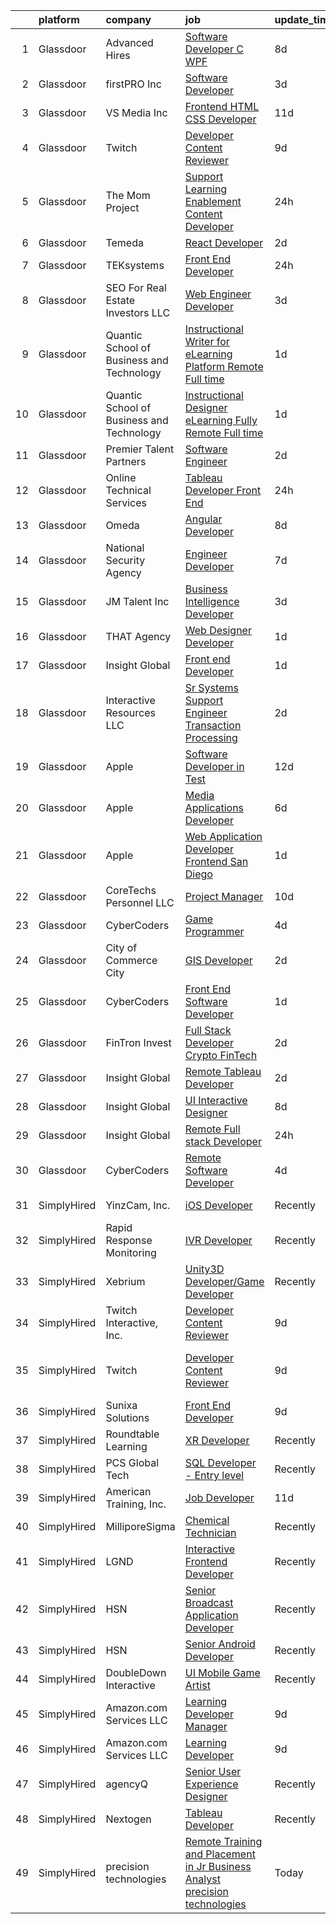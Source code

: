 

|    | platform    | company                                   | job                                                                                                                                                                                                                                                                                                                                                                                                                                                                                                                                                                                                                                                                                                                                                                                                                                                                                                                                                                                                                                                                                                                                                                                                                                                                                                                                                                                                                             | update_time   | location                      |
|---:|:------------|:------------------------------------------|:--------------------------------------------------------------------------------------------------------------------------------------------------------------------------------------------------------------------------------------------------------------------------------------------------------------------------------------------------------------------------------------------------------------------------------------------------------------------------------------------------------------------------------------------------------------------------------------------------------------------------------------------------------------------------------------------------------------------------------------------------------------------------------------------------------------------------------------------------------------------------------------------------------------------------------------------------------------------------------------------------------------------------------------------------------------------------------------------------------------------------------------------------------------------------------------------------------------------------------------------------------------------------------------------------------------------------------------------------------------------------------------------------------------------------------|:--------------|:------------------------------|
|  1 | Glassdoor   | Advanced Hires                            | [Software Developer  C  WPF ](https://www.glassdoor.com/partner/jobListing.htm?pos=114&ao=1110586&s=58&guid=00000181e1b4d77f86a9e5cca468ce7c&src=GD_JOB_AD&t=SR&vt=w&ea=1&cs=1_12437842&cb=1657349134581&jobListingId=1007973037340&cpc=6193B0C32834B022&jrtk=3-0-1g7gr9lt1j4jg801-1g7gr9lthgfp0800-0e75e1b9b43a97ed--6NYlbfkN0CuPofylY8s1Vlfyi5lv-RomZE-zEhgWrdUVG3nVbZ08pGe7bA7srhsadKURrfS__L1UeP1iCuAB8eoFM1yMKO1NTRy5PwmuH4GCF52SlAX7gZjCxsde2W6I1Zfms9dLgVpn0IyWJJXFrfRVRT7Y1ziZh08NJzSKw3r4bcS-H0R3kz0qqXytnwqErJ4rdLLgmOLxd8r0PTplzkNTJjQJF4HxWpdNo51dXNgb_XsvUx_Gq_66EbVI8xttbSgR3PQICdwShqBh9oV_XjBRTkb0BXf1opB_hPwUQlsYdZ_TTesEFykAC5U-bun3eDXWxLLsfBf_PN-Os1U0lYgLDhIW_RWT4vDpKO6eH-sTcFCzyUx7DXSveUf2bjt71d_BS66mK-mPhKx5G-F8oEZNgI8zuPo3qUeeu1tpq6fYDsUVbXfMg6HM7mEwHMkcdlOGSxn9mhAjLn3EyyRh43AxPbdu9-MzJt_kAj3-Q7hwJ2NEtQj-gykWsL_JWJg6TU7HKLWKnHIIpz2dt2GeA%3D%3D)                                                                                                                                                                                                                                                                                                                                                                                                                                                                                                                                              | 8d            | Great Neck, NY                |
|  2 | Glassdoor   | firstPRO Inc                              | [Software Developer](https://www.glassdoor.com/partner/jobListing.htm?pos=125&ao=1110586&s=58&guid=00000181e1b4d77f86a9e5cca468ce7c&src=GD_JOB_AD&t=SR&vt=w&ea=1&cs=1_b5f8fb71&cb=1657349134583&jobListingId=1007985085054&cpc=8795CF9063CD573D&jrtk=3-0-1g7gr9lt1j4jg801-1g7gr9lthgfp0800-126d522e6b5d6ddc--6NYlbfkN0CUiNPx3JJMftrniD84mdXKaxJ3iSjJgJAqzFniN-7X5qfIIbgtbL2t4OMTou7BWJedR7261YBIhdEfQJi3XdJebIZzZm8-_5aXCt-vL6w863RR9HIMKi4HldkWjr2EHPTYKgvldO4PSuyjJuHAgWYcEnHzNOPnof8m8BAfmPUgej4SIpPEaLUh7b8IFt43AG8K18tVCiR4ahBWIEpMfuvV6MwrihRu8tpRW6GqOJfdl4LsJyUv-Hrh1h8SiDLHFs6OHGO-ygNfjog3JXHyCwgIbsFAl9DcfR2mjdNxXOrGVFbQzSNajK1V4437XFF1OmTuoP6wbBarbHJgypGjw6YY_YVdkEBU1E8cfFUgHdpvrdTmK4QvM0WjF-78DwFNFLnC-qsXQK_chQG2YkhV1gb2nxJ7SaAFBkki5O13GTIOg6K2dPv2DT5SXhMrlgNc8VTbNezTbXqfkvccCoB7vS7Xr8GbWwWWXNisVl8nHlrcCQHVnqlXqq7ZxD3Xrjjz2hiBUQMJgpp7hA%3D%3D)                                                                                                                                                                                                                                                                                                                                                                                                                                                                                                                                                       | 3d            | Burlington, MA                |
|  3 | Glassdoor   | VS Media Inc                              | [Frontend HTML CSS Developer](https://www.glassdoor.com/partner/jobListing.htm?pos=129&ao=1136043&s=58&guid=00000181e1b4d77f86a9e5cca468ce7c&src=GD_JOB_AD&t=SR&vt=w&cs=1_f1633690&cb=1657349134583&jobListingId=1007967057812&jrtk=3-0-1g7gr9lt1j4jg801-1g7gr9lthgfp0800-3443cfae60bfd52c-)                                                                                                                                                                                                                                                                                                                                                                                                                                                                                                                                                                                                                                                                                                                                                                                                                                                                                                                                                                                                                                                                                                                                    | 11d           | Praha, TX                     |
|  4 | Glassdoor   | Twitch                                    | [Developer Content Reviewer](https://www.glassdoor.com/partner/jobListing.htm?pos=130&ao=1136043&s=58&guid=00000181e1b4d77f86a9e5cca468ce7c&src=GD_JOB_AD&t=SR&vt=w&ea=1&cs=1_78bc790a&cb=1657349134583&jobListingId=1007971857874&jrtk=3-0-1g7gr9lt1j4jg801-1g7gr9lthgfp0800-7cd4bfbe70c7b127-)                                                                                                                                                                                                                                                                                                                                                                                                                                                                                                                                                                                                                                                                                                                                                                                                                                                                                                                                                                                                                                                                                                                                | 9d            | San Francisco, CA             |
|  5 | Glassdoor   | The Mom Project                           | [Support Learning   Enablement Content Developer](https://www.glassdoor.com/partner/jobListing.htm?pos=111&ao=1110586&s=58&guid=00000181e1b4d77f86a9e5cca468ce7c&src=GD_JOB_AD&t=SR&vt=w&cs=1_72a8883b&cb=1657349134581&jobListingId=1007993404429&cpc=C19BE7EA145E205E&jrtk=3-0-1g7gr9lt1j4jg801-1g7gr9lthgfp0800-8af85cede54998aa--6NYlbfkN0BDp_epf89aHDQhKpPegNJQ_ldQpEFZQsM9OcONMGxWx6pU56EKHF58QjVdAUvn2gU0l2EeszftcVdtl4N2PkhubjgOoVWPXR5f8y_AwPNkXQ6bFbHq_WU9qKr0hLnXVRn5hdL6rDCTFTCKI0z_BN2P9XP-jilRDftrjSLXhW02PFfj-TDCgCarCM7M9SwZjgfIhWRhmueqs0FHa_ZUH-zQ8ay0jVYuNNMKcnlBMWCkuCJ_1vgZxWzQVd-VBXstvMOmCfe38ZSGLd_v3OSk-uXdIGFZ8A9rmSJLit0xOlZG4kDTONDjtP5wIh4OyIcWX3wgAeps97dvkcx5THMIQOGT0YJgUs03QSxVfqDo0A0jXo9yMDHcvUQSvItvO8dXt-9oRxcW-TfQkvPLMjsRJimYVJ7iQcuuCF7_J61wzTjhXtJYQ2v_uDR3-XRDVF4vm91YuRcep3fVmVvMNvipk0HD3quw0WeQ1GqtCnLn2LvYahDKgzuTwlYrcNUbSVsiq7Y7Dl8qZ3z5j-AaRUpTn1PULGvsIkkmr6IXbBBtsx5xmKO0OdT5BEmqCHaKKc-bwtB-GcTTlTKOOQ%3D%3D)                                                                                                                                                                                                                                                                                                                                                                                                                                                               | 24h           | Pleasanton, CA                |
|  6 | Glassdoor   | Temeda                                    | [React Developer](https://www.glassdoor.com/partner/jobListing.htm?pos=104&ao=1110586&s=58&guid=00000181e1b4d77f86a9e5cca468ce7c&src=GD_JOB_AD&t=SR&vt=w&ea=1&cs=1_c7c47e19&cb=1657349134579&jobListingId=1007987835717&cpc=7F6F94E2229B3AB5&jrtk=3-0-1g7gr9lt1j4jg801-1g7gr9lthgfp0800-8efd362505ec4907--6NYlbfkN0Cdyrb_-SYpjIsC7ShR4LTJruqxAexHI1Km_0W0EzpI0TW7AkFEGeTk7U9uX7WBMWb1CWLmVDScP2RJSem67pTjIBS85lMR3Q5ouUbMkiy_LRrLkg7-D_GAFZ8XWoE2sRqttQSVBGEsw8VcgNib9Vr_mkOGZsgAQpXdyOzA8QJAfRVqH_jUMU4pKXOkLqM2Zfwo7aoqwpZJJuDfsr9HbLmcbsWgP_UdwJNbGsSYpl2PUbyiuT92zOdZvI7fqnFjmMcIHgE2jL7M0vTK4Vs7bz75226fQ55h-Io1x9enzrvPNTJW7kTIZHWgWeaj5A5Uk0AjbdlszFjeY7Ni6WkGQImfMhYUkGU13z9X7FAltyZojkNunkx60aCSvXZE2lRCoobV5cAViOZ_DiceXDD6lriu8OEpmoBUk9lMKWCsEKATUH6KDTYCPcaRAc6XwpO9N3Wu8S4jowwAhJdjbxD9pXmdvMX-CGI8zxw0UrzZjrVQXVHYLKXHDyWT)                                                                                                                                                                                                                                                                                                                                                                                                                                                                                                                                                                                      | 2d            | Remote                        |
|  7 | Glassdoor   | TEKsystems                                | [Front End Developer](https://www.glassdoor.com/partner/jobListing.htm?pos=118&ao=1110586&s=58&guid=00000181e1b4d77f86a9e5cca468ce7c&src=GD_JOB_AD&t=SR&vt=w&cs=1_2f92ae66&cb=1657349134582&jobListingId=1007993990616&cpc=155EB9D5185558AF&jrtk=3-0-1g7gr9lt1j4jg801-1g7gr9lthgfp0800-52582072a0866972--6NYlbfkN0AuKz8EBO1xHDEL7V2YF9xF3dC_I9B9i-Zw2Jh8clPMK9BxhHDJszxSyW718EipT5NS2SxEEaffSVviBN_23fDXQogtiSJiEzwvGuvlCTKgGmV0Ila4NSPBEDOHFfRypaaUrQKa9eKASQ1PwuxOCtfrHz9GtMs6wezdoGFfKBT8KOAt-p9A48ex8HzE3hQ5B3cniquqFffHwtIPluD9OoREHyFKrVB5sB46XPd9KV_kU3yqkDgUFUx6JNJRU4AMrbM8iIOX37koOgvCLbq7sY5hFSCSOu8jWymIVFMXSyAAq5SXrMEjIjEGo_dquLliLjXEPi3hEqEC-m1DZNQB10P11LDgOcZ3-vxzBsIKMJ7Pa3cuckBONlZS0N6idsOB_vdfO5qWs2kyx18Vzkq50vkjULFCwFmEcd0iyOI-QT7wyze3eqfBsbqzIb_iLw-u8X80eFbelUgkJUeoQe6lTVrS57m1hZWjtzVfkfTwKRGBBdnCtz5rRU64h0PTwpH7k6U2Hlhbs6dsErgldcPNJgnE4YMhVc5Gy3OYz8lpl1FJrwpQjs9I3cO1LnbkE3LxKgAfRz44w4hhHXwca7MBMyDYAQovh9amCmxRkgaq1N8vbf2a48E9rFBEvw7fHSUc9PgIS3kUR1G0_okGEhwFUGrOaOdUjp9RyBN_llsz8UwcPex_Prfej4hPteyImZtM4GrsmMc4siyksczDshWr8pIXGwPL-cmhvYMQxeftKG1RsoaRH1vT43PS7BuagT4yXR1EsOHn2vM69u6WDYNa8Ju3OtABRoeC6_sS7jFmyCdZwamUG6XqAZF_iProMrTWppzzRKpHpj7IpprrNw5AOizrYg4rJ3ZlIX-d1C2P-de_MjJtA1ngC3rAHoYuwmaLHvtIJAtzZQxiCEQZLRmrYWkIl5Fam4r8BrmJKa4YzkujHHg4rIbmRRsrVrxBTAQ7YzF_tuZNyucvVx7-z_KCgBSG)                                                                                       | 24h           | Sunnyvale, CA                 |
|  8 | Glassdoor   | SEO For Real Estate Investors LLC         | [Web Engineer Developer](https://www.glassdoor.com/partner/jobListing.htm?pos=117&ao=1110586&s=58&guid=00000181e1b4d77f86a9e5cca468ce7c&src=GD_JOB_AD&t=SR&vt=w&ea=1&cs=1_8c2ae487&cb=1657349134582&jobListingId=1007984815447&cpc=451933188B21919D&jrtk=3-0-1g7gr9lt1j4jg801-1g7gr9lthgfp0800-b3d23f29abf857b0--6NYlbfkN0DJfnl776HxIft2MNDC1rkXQ3Z9Iau6Lmi_e5Adjz34l-U_GG9K-pzeo5vzy-H4UdIoCW7Lz87_etdtZZRan6N-1kVoIxyTUChKASzotUIiuPIjmTCuTgAcmu4rBIGIwj7m7wEjObYtC0hBXrIScexmHwPmZ9QxsG_rHyC0eOPqSdmYPAJwIkCP02SvWl_BBPCfepNaeu6rLjd6M6TPVEzlcIgzWgahfI87szY4Xms1fqIGkS85SikzVD7lILixkALQAxcS8rhoh2v5OVmQudfYMQ9lxRsd7qm_WRdPQsi3VZuIJcQN7WoAL4POqMeslqbtWJSoayZgfoiQz2oC9QpTYDyf6_A1u8cz_73pgFWoMVQL2AFd1sgUhl8NIkpTN9zFMg-uS6K2I7siGOyGzhjJlOV1Be_qJBPsyGgVypQWb5DORAsISgSKY4Ac1GW7C-AQ3eaRe9c_UY09x9BhWMNeG0o5Ev-ebH9xi7ZbHD-P7k1c4kpDxnHPVKv58ukTReM%3D)                                                                                                                                                                                                                                                                                                                                                                                                                                                                                                                                                                 | 3d            | Texas                         |
|  9 | Glassdoor   | Quantic School of Business and Technology | [Instructional Writer for eLearning Platform  Remote  Full time ](https://www.glassdoor.com/partner/jobListing.htm?pos=112&ao=1110586&s=58&guid=00000181e1b4d77f86a9e5cca468ce7c&src=GD_JOB_AD&t=SR&vt=w&ea=1&cs=1_f8ea8291&cb=1657349134581&jobListingId=1007991626585&cpc=F4EED0218A761C36&jrtk=3-0-1g7gr9lt1j4jg801-1g7gr9lthgfp0800-4464476b6271d992--6NYlbfkN0D7hqmvePafxn7kT4k1STtBk75UNBPv-jdQupZBlysKETfGq5ERCH6Q3gEfvUFIZdyBIr9JeWkOnAbUqXNf0x2MSiMrCNu9adqiRzpgmBWCJ98bwxP_3AvzlDF8Wpcx61GxFX_4Q2xIMycFAqXfaKNiKfUc5IClb94Yq4PAZcFExdIlK_dIp-qDHIqBOLLRPE54Yh4sWr8G9UO2bTba8XYRYHlBJlKUYtIDsBwgrrYAfYqP1Jig9EtBvBS13KB-Ve3Sczwb4-D9vY8qJ9hG2X46d-9miff9OvMNItM68kO0tVpP2oFkvQT8yEvngNIuME1CLvu2RrZa_ZUB_tHmNI4yu96f_ygFuKnqpWqVRco0VyvIcIUVtqrTQ_pfWmNMq7ZBankOQbuK1NF-xMUNBQIhfTlPtI7nh8qRaM1ZOipM3Fdb7YzJa6AH4llRK1NNL0NKrfSL4rBaMeNDnzWN79Ib)                                                                                                                                                                                                                                                                                                                                                                                                                                                                                                                                                                      | 1d            | Remote                        |
| 10 | Glassdoor   | Quantic School of Business and Technology | [Instructional Designer   eLearning  Fully Remote  Full time ](https://www.glassdoor.com/partner/jobListing.htm?pos=113&ao=1110586&s=58&guid=00000181e1b4d77f86a9e5cca468ce7c&src=GD_JOB_AD&t=SR&vt=w&ea=1&cs=1_25955616&cb=1657349134581&jobListingId=1007991626600&cpc=AC285F3A3ECA6BB0&jrtk=3-0-1g7gr9lt1j4jg801-1g7gr9lthgfp0800-288443ecfc85b543--6NYlbfkN0D7hqmvePafxn7kT4k1STtBk75UNBPv-jdQupZBlysKETfGq5ERCH6QNcas-aF6LEi06hVy_qfB4cq6KzFBX-NpyiNbgRz_Jx4Edv4Usgu3MiPbbhPmPTmnahGc4v12Vo9_AlsMHVbEjxyZQqm4pQtxd0r3Ns6m-51NKhD0U227CJfOwXOol_GZ9ZyMMSzBb89W3Ofyy-FeYUnFNRJMWdfMi99JALkug7nv6RCm_ZcxZsvCXMquWl-JllvH99eXoWx4cUlfG6u8dfeaE28oPEeH9vxgNLIadTZDZIBrrtBBnw06tcbshYELTbN5wJDdrt7D7No7-Y5U6ovyv1KO5useooL-0xWMdYXSvdSZXFbfZZBZXvRhn87IA5Gt4AxEY0vYELUNJTAVO0E1E0-FrivXm2RROul1Oz5R17er9kvvKbQHdNq9PJzuIlU8oXzMHJzhm1phXWfkGIdPuopT6YAM)                                                                                                                                                                                                                                                                                                                                                                                                                                                                                                                                                                         | 1d            | Remote                        |
| 11 | Glassdoor   | Premier Talent Partners                   | [Software Engineer](https://www.glassdoor.com/partner/jobListing.htm?pos=105&ao=1110586&s=58&guid=00000181e1b4d77f86a9e5cca468ce7c&src=GD_JOB_AD&t=SR&vt=w&cs=1_1b8cd6ea&cb=1657349134578&jobListingId=1007987868026&cpc=983919718F9DC6F6&jrtk=3-0-1g7gr9lt1j4jg801-1g7gr9lthgfp0800-a01e199a8187ebe3--6NYlbfkN0CNXS0hxE12FI5G93hUbJ4ME667-j9yTwUfe1WgLKfOobnuwAzdQCHrFdVfVKnwROqkDDtoc4wsnVpee6Z584XhmrnjDDP0ftI9C_RNTl8dOMqbN8E0DW9nI62Yn4wuUEj38k43cSrw6jslbmLTpOveYUlmBg7KZZjQmLC-lYgWEmze1Id2rh3Lm9UciVJHUcLk1n4x4T-VCzFn_ZAFQgeO8GVAocp0fOenrEQLa-9CqzJYOqmK_GCZkW9q0OgL-ilvR_G9taso5hfiTA1ImkQDJFFseQz17TXjmt98NnnznZSlAUKjnKtOTSO9XthnkcvFana27mp63e57UpC0qNx6oWNPC8DoNOyaR8UfRuI3wiQ1i4zO1tDiPX7mAJdMJOx1t-SvE4Eoo17q3NFCto2TYHoJQq_wr8Jqt4JMnSlckWy4gN_4SbegfemmcxwkySvnEvr_iZH4l_OFWMwdOreUqhafkkudkO_JqLxXEFdQUa-GHqHorAw55G6DAmRQ9UUp74liiBAr7DnQ7Q3iaIlZ0Flo1cFauNuEyigP9USVV3r4aSwuKTw342S1S30n9-HiAYfFW551aQ%3D%3D)                                                                                                                                                                                                                                                                                                                                                                                                                                                                                             | 2d            | Bellevue, WA                  |
| 12 | Glassdoor   | Online Technical Services                 | [Tableau Developer   Front End](https://www.glassdoor.com/partner/jobListing.htm?pos=115&ao=1110586&s=58&guid=00000181e1b4d77f86a9e5cca468ce7c&src=GD_JOB_AD&t=SR&vt=w&ea=1&cs=1_88bec61e&cb=1657349134582&jobListingId=1007993129462&cpc=FD1C1DA32C38CFA7&jrtk=3-0-1g7gr9lt1j4jg801-1g7gr9lthgfp0800-dbc5b91b48a24fad--6NYlbfkN0CO3lo8tTSczNz5vS4BPhUQq5cXCmywFqjKhWVhQ5Cs0rpojEv2EMPlMF6RJyTPSWyrtCaDT3qFZy6pa5aJwOvw_Ij3D6xVamBXAap-ChSleerc4J5nrn4L94xJNr-WctBu2JSi-d1Kl7LKQd8H1OTDW5xG8ZsJeHf2mWzf3zFCMNcZc2So_3K2eHiDZllxkB9Ofw3-N98V2FzP0eYD0kbuP-qP2qH-J8loi8vKtdp00dShQehVmKYcJ1I4wtfSQw7U5lmMcfX50I_nr97mMpHuOc84Lj5z18GeWY8nb6U13Qg7ai7ddV8b25VqHwLOVbjxGfYwwkGo2bAgDN5I9TRdH2TrecoYe0HdqCsuU2s1be8izlGd2evvWFM1CXdyyMQ5unooiM28cY5UQJkzE9j2wem8JqChQ0ksvnJv5cEquqNifinspgdYgTkbdX1RZVXj3MS2Lj9NdMnYB13fndY0cEM5KvwnnpX-qbT4rxczUn45rBBxbacGwFYP3DK5D4Y%3D)                                                                                                                                                                                                                                                                                                                                                                                                                                                                                                                                                          | 24h           | Remote                        |
| 13 | Glassdoor   | Omeda                                     | [Angular Developer](https://www.glassdoor.com/partner/jobListing.htm?pos=106&ao=1110586&s=58&guid=00000181e1b4d77f86a9e5cca468ce7c&src=GD_JOB_AD&t=SR&vt=w&ea=1&cs=1_bb0c72a1&cb=1657349134579&jobListingId=1007973231757&cpc=BBD63848FB84346C&jrtk=3-0-1g7gr9lt1j4jg801-1g7gr9lthgfp0800-e9868a580109fe26--6NYlbfkN0CsSu19yiEZraDAVLpPmfaiHc06RDwDBRCfsbordlvENtv-ICMqjs5m6ToS7gA9BgH-2chreiHzFiBn5j8j3cqLNp9sdR5RQ2V9-qcqrTi9_WyBmcIcwEIdfxPB7lLCrVMtswULjh1NciEK_dRZLOrsdTsKtdPWe3Tab8qyGVxUI0Z-rdY6823xAmP3qTgNXBztk79bSz5EeQrLVKtKOZv2vz5cFmsSJatG5V63o0qiurMknFlhJkYphL0o57eMiP4H1p1j0pqClfr3Bil1xWzB0XmSWfC-kMQLNBYHaHl9gF4c1hQmN_IPTYmHC4_xfMh6J_sqOiG5j4R1vZYUg-mvzRFKt6nFbl9AxduQP-sc3mntfGjhTi3jLr3UpF8HYrstJiItplv2HkuopkGzA6QGrIRTUQqb6ySi2C1yN3TTHiAIkk6bDiXbiZdeTHVF-RQXPEgI6KGFMEhK1RSC1l1cW-wymYIbT_1BqmDyQhH_QnLjMwk7ejk1)                                                                                                                                                                                                                                                                                                                                                                                                                                                                                                                                                                                    | 8d            | Remote                        |
| 14 | Glassdoor   | National Security Agency                  | [Engineer Developer](https://www.glassdoor.com/partner/jobListing.htm?pos=103&ao=1110586&s=58&guid=00000181e1b4d77f86a9e5cca468ce7c&src=GD_JOB_AD&t=SR&vt=w&cs=1_d448e7a5&cb=1657349134577&jobListingId=1007976161164&cpc=4B4B39186BDA197B&jrtk=3-0-1g7gr9lt1j4jg801-1g7gr9lthgfp0800-cb66836eb4d6510b--6NYlbfkN0AC5S5KfpcrE62cRuYLg6qW_HWiPjKHP06qk-AGfbwYtGlr3wcSMURH9oqKq1q2FCcSRE3Of5vpvQscrvU1keMt_-qaMx0HNgKu7WaSkZ7wfS2O5DgmK3YQuZ5C6BCNbXFmZ4fSJ_aFZiIxdhq5S2KZ948K81MXKXxVSnV2ci4UVRZfVeJmSFsZul5Mh9hhGKWLGAw69o3KShrY4Zl3x4iIDneBv6XM49skYj8sXkZPNJTIdyUqHofBcfdsgYl8JzJSpyup-YUxHWYbuHjlcMD_7L8v8ed0SAWbd88ZXtYMnSF9lFx7FezrasyVx2Iy0raMOMwmie5Ro0eDkLcfB4CEW8IxDW7Vk0iKYJ_erzWWxvbbpOvQi2iZ1IDM_NBuNAvibL4mpk5EpM-YIGYcS_8QtT4Q2HREOnE3Yhx4whU-mYJoxAZ8_HoePXOd3m2XnfQYabZskv08wRQTYegtlK2IxBGCSmf8faL4X0UclxRg8pnu48LOQ5P4)                                                                                                                                                                                                                                                                                                                                                                                                                                                                                                                                                                                        | 7d            | Fort Meade, MD                |
| 15 | Glassdoor   | JM Talent  Inc                            | [Business Intelligence Developer](https://www.glassdoor.com/partner/jobListing.htm?pos=109&ao=1110586&s=58&guid=00000181e1b4d77f86a9e5cca468ce7c&src=GD_JOB_AD&t=SR&vt=w&ea=1&cs=1_ac662467&cb=1657349134581&jobListingId=1007985725351&cpc=FD1C1DA32C38CFA7&jrtk=3-0-1g7gr9lt1j4jg801-1g7gr9lthgfp0800-8be3e70899758aa8--6NYlbfkN0AxhBvCmjxcdryrFaB7q6iRA-x9uegShN3vkBgux9FEC_VlJvhrNV9FWHtMN66CpI_05yBGs12ShkBP3FOh7if8LYr5UF4uocY61TeR0z120xWYTlr09uq4X7G8CJPEUy6rRmZguO4w74v2zyObd_W18VnkKeWId3RCxZR7dWfUsJ2nrNVmMzUrTvBJEQ2JO6w1tCaklEpDOTY1pcHGS5QYIrQGZdZFOSabL5iZ6Qndwr9SLwygRWkas5rNR9Ls8sCcs4nuOdLgHq-x2F_F6RoVfDQnR5vCzDTyK0szma_jKHwzqTg9XHE7Y58TjkCGVrzZJiscmiIJaejwA0242n6t_FWo29dxIjaI3UFQGS_CGI5V8T1JZVEMfDWHWEq9mc-Dav6K4QSbY7k6ybm6yKor2rmxzmXFfiLdza21E4BxxsfeGsq9qAbhibKkiTS0dtZuahPbBP-hbOmQ3gFkPUNFgR1iSK8zmb2bhSnIQx7327kLSEHU_SXxLs73kzdNNF11UbBRR2lFmg%3D%3D)                                                                                                                                                                                                                                                                                                                                                                                                                                                                                                                                          | 3d            | Remote                        |
| 16 | Glassdoor   | THAT Agency                               | [Web Designer Developer](https://www.glassdoor.com/partner/jobListing.htm?pos=107&ao=1110586&s=58&guid=00000181e1b4d77f86a9e5cca468ce7c&src=GD_JOB_AD&t=SR&vt=w&ea=1&cs=1_45445f99&cb=1657349134580&jobListingId=1007990020797&cpc=8CDBB1EC89CF7160&jrtk=3-0-1g7gr9lt1j4jg801-1g7gr9lthgfp0800-0c50c41ba30ab75e--6NYlbfkN0CNPXhQHeQmpFLG1zbnVry6FDwS6k36Zx3mOturxRE7VTwd-PHBCgegvK6MSUCpLPNO5VeDiSWy4Jg_X4vF36py9cvxKfHCa3YoYBIzWKw3WHI5I-J9NyizVTVDg5tcklXjn-A-4m5usbuY75GunOoLcnQEC6itfPuGb4uBUW9zcmWdS5i-3rDgLi_VQXhNEa-myuDTr3RSH0EWqq48qOcof92UawvsEmI9WAaYM8ygwkqTgyKU8rJtF5svMi8juC0uYw4Zrzw3V-G6PRrFwtVVikGiNHRzmm2--Ssm1W2csJA03K64o38J6JfoBnUDuKBmL2iPyJJ1JhgsgdgEcs57-860zmhbNZ5BftDDTK4mb4YVBC1hfGBqYjopgcvO1jZH0YOmI2c6ZksHLFAOASkjukuQkf3j4j412SCYjyYtk5TRA3dbcVXqawGdmg3Nuu3rJ16TKDIW_XnbVaQ3JrPo0xL1lE-fc0dJcyHgsa0Sj52TIsCLI9LXFmHLv-s-Iy0%3D)                                                                                                                                                                                                                                                                                                                                                                                                                                                                                                                                                                 | 1d            | West Palm Beach, FL           |
| 17 | Glassdoor   | Insight Global                            | [Front end Developer](https://www.glassdoor.com/partner/jobListing.htm?pos=120&ao=1110586&s=58&guid=00000181e1b4d77f86a9e5cca468ce7c&src=GD_JOB_AD&t=SR&vt=w&cs=1_85661832&cb=1657349134582&jobListingId=1007990441825&cpc=0C139D4CAD5A6DB2&jrtk=3-0-1g7gr9lt1j4jg801-1g7gr9lthgfp0800-5419dbc50fe9f1f2--6NYlbfkN0BKkHZu3wF05EeDimN_p6sYpKCMArvwa95YdH7UpkaBCqc7l59Erwqc4yQsGO85_EKg_LCOhbiRMCIdFTyP5aNrXOzT-GXgGAIC0cCY__5a1Z_i5JK4MbqMeVkMB39Fq69p8_-thRuZIwpD0Tt_PuPC4dAgbO4Mnuu0IPZvqk2cQrLlT8AvoAB9v18TibXi78xnu-Th-SXigoFPMCxlrpXTY8vbsuF_Sc1UsYJr35CgbnnZCjA-CRehUarIJYR2-iMCOJfAXc8C1mRDR3Xr5uHsFFQ6kNne436ytBdht24lEf39x7CSNA1b_Ga0HKyKYNCxPEo9JtWW14N99LIQaTgMZhRNc9E2TBQCsG9JMbug85eJW1GQ2sHyO6hLDoVcf2fOio2aCrCN1ZN9DYvqf_8CGOiRbAAXFWwrvQny8qolJWjQkmX5rixG4gpUrY3cU3dxf-2PPYup7M7msRiIl3f0KyRAmcHn3JHbhRCOgtn2ovse_s9r2yXO)                                                                                                                                                                                                                                                                                                                                                                                                                                                                                                                                                                                       | 1d            | Sunnyvale, CA                 |
| 18 | Glassdoor   | Interactive Resources LLC                 | [Sr  Systems Support Engineer  Transaction Processing ](https://www.glassdoor.com/partner/jobListing.htm?pos=128&ao=1110586&s=58&guid=00000181e1b4d77f86a9e5cca468ce7c&src=GD_JOB_AD&t=SR&vt=w&ea=1&cs=1_b48a1f77&cb=1657349134583&jobListingId=1007987485040&cpc=9908D8D4413DBB8A&jrtk=3-0-1g7gr9lt1j4jg801-1g7gr9lthgfp0800-d5f28490ae5bd380--6NYlbfkN0AxOKY7BEoLyyWUd7gcZ_y97qaD7nt40b4JHkHkXEVLH_lg0-LvjtmOnEWKl8KN-npeASVAVLi3IE4nExZe_0qA4wUPb42uDoOH06uEmJWgzMsFPma0bZ4vgIIQfBG8RsmIQFjLZbqJ53bEEqvtK_fz5CkSGQhFUZbc47qmnnaMXoE1p9m9L1w25ValL2IwRXqAnj8ewbcnrHw1MDdjUCAnBKGGCKnA2eTea2a09h8r5Gfn9pGTiM0LyIO2Jfyx7jpaObwswHhZIs_i5InwXcl3Q6msNB6si0KM5fwgelUjA6AI7YKixi7U0DICj9DE0kG9nD5CZRaTaR0MC9piwqFixim3DnYhjKmL6w0lQ4LEasGLjUe0wrl1e-PAKKxP9z5pYREIPsJYt4IwrENd3YfA5STo0HLBew8peHZTcXwXSnUlwBZqBix9gxcXHXuYnlMErdCSGl9rDbZHQu_8p-3qvATR5gspqjXHh_qIzLF7_4p3CM7B_tlzrNK03BAsy7u_zDwiaZ6W1Q%3D%3D)                                                                                                                                                                                                                                                                                                                                                                                                                                                                                                                    | 2d            | Remote                        |
| 19 | Glassdoor   | Apple                                     | [Software Developer in Test](https://www.glassdoor.com/partner/jobListing.htm?pos=119&ao=1110586&s=58&guid=00000181e1b4d77f86a9e5cca468ce7c&src=GD_JOB_AD&t=SR&vt=w&cs=1_2af55a11&cb=1657349134582&jobListingId=1007965233608&cpc=AC285F3A3ECA6BB0&jrtk=3-0-1g7gr9lt1j4jg801-1g7gr9lthgfp0800-2d5150b56ce660db--6NYlbfkN0BvKrLyj5gPmtZO9T8euul8TCxuuKNOtzRJOomxnwSEodTz2Bc-sPZlbtkML8D-m4rgwDOQs48OFgIdZw4kPA3JQnDRPdqwepWP60EVyi8nHl1s-LQmrHZAz_TPp7Qw-dnz1w1EAX2U6FfqOYuf1I0pfgX6VvvRNjBefycHOGl0BZJDeivhyP7cFo9vFJBRGPaEWm3pBQCJ3DeT_TV7qOpMIqypjGgLrk0ESqB4t-73QdcOIvtnug5Vhxje9oFo9XDnfo-rhJaitlo-Ozt2fPzeENjJOPkN-XzIthjf43-RQ18pN3RBltH29YZF4PmBHZz6YjyCQXJ7r-iqoVYUa-5Q_gubLBixOEUU1p6dUObYyFsMseo07Rp-79EI3K4AYAgI2jHFJ3d9FFn7kgtcLjmRg6uWt7grx4GEf5dqvVwvtTqNxmlRMxjtpII4r0bEjmIslT420woaHpy3rPVDFx1lIpXXKGUcMSbEqFlf1vFiHZcRdYe_ZPiFfCzTGdTqXosHuXqmXLCR_6jMafZ_aVFtvaD9mTgQhrko44Cy9_7lHl_eJguob_f0iOldQvnS6N8BkP1l7_50YeSLlcadBqn60VD716BzJvNZ-L6mdeh3U2gJsHFsOHhS-JQStMx8b80HCrcEEKuh6GERClRzdyj8m6_AGcz4IU5JaWbC0S82hpcq-DsJEXum5X5UUR3qsjEIT7q-ubXzkhCsMXXcya2tyy0OsBhjZaYI5jc-Wrh7W7AVWuy8KZHSF_b1FQyjSwx7rCE0s5RqsYdgVXzWEU93s6Z1bcFngeUq0L-sOKYeNHosE06-fww2uSQNzuQl81j3bEZSqX5ANcHnjp_Pnsvp0ahrtDqv-w48sdH8GIgIufOW6LczZR3A4bNyyb-ZYgQtxVfsnRkt9_HdH76Eknvnr-9XjIMBXaLLh2fMqM7MJ8UQwS3xYepc-S3lrUml1-W8V7G-t5dLMQ%3D%3D)                                                                                    | 12d           | Boulder, CO                   |
| 20 | Glassdoor   | Apple                                     | [Media Applications Developer](https://www.glassdoor.com/partner/jobListing.htm?pos=108&ao=1110586&s=58&guid=00000181e1b4d77f86a9e5cca468ce7c&src=GD_JOB_AD&t=SR&vt=w&cs=1_865be28c&cb=1657349134580&jobListingId=1007979187827&cpc=FA84DF7EA1EC2398&jrtk=3-0-1g7gr9lt1j4jg801-1g7gr9lthgfp0800-23fbb2b09c556166--6NYlbfkN0BvKrLyj5gPmtZO9T8euul8TCxuuKNOtzRJOomxnwSEodTz2Bc-sPZlC5mDe-NOaJiV4pkcEWnR3ARY56lPVQ4RBKYy2XJ_DKZz4lu_va7GjhK7P0UIDB8YNv_1ErATwn6bQ9LizOPIWfT919J5MVK4vuai7alGohhSs-3PDmQc3KTQM53wv5hM4qIaLF7CzrcT_0CSNApIC2rPK6ZjyV0vA9_WfHLvtOUc6Ww3_W7zduXdZSCObVKMYJOObEAymZG5llsFEWieW8wtCkwuzYoB6kMN7vqa47lQ0pbbhjDmaP-QvUITV7WGgW0tQROA41wgO5Gt0VgOTRIAdecmGG_yBSN3zy1K8KvgZb2H2pnhYzFq34MausmhZ1FZNdfZ3wGJMUckt1BI0LoVcbzKG2odWjg61bILTy-lnE0__L0tZGxnkyCxuVh-O-XgFQNRyhiUfMTrnzDAk85E6Z7lluPF0IF2EjhFFmOGB5ygzs9W_TByKrPOZBaYEtDMAo0Y8Lgcyxl5Tt7sJMO13o-PdeT_YQOyT_p0rpUNW1fgeHtf_yy5YH2fQfRrCs04huQLqb_Q6mlhzTnyHVeQLOoTPIVngbHC37EdD044Vsp_rP0BoVgXovhIgg15U6rX_5zVc1MO04sTeX0oE5BtQwwG4F0-nnEd0OkaiwwbE0VhzlCM8SwYj1UDR81mw0u6ytHexiH46OvvApBAWC-xrg8s4RNz1769hsNzJTnWLb18kfo6QaksDdxRJ6ClWQY9j7briWkbaif-RoXIdE-zTqsHmnT9bqHvsKaa8N15pPpByo_zkCN4nPUdE0258Wvvivj7lP3vEfrG2dBf55uMv9-kA-CIwFfyzBSnDNRMTSi-OrRZqNJYSdg4e6RCw5AomKlU_y9xjdm4XhDawrAi5EvpRL8amuziqBOLiEsk8PtrytaRwXrcsMn3mAt3791tDOdQDs6B9NDx9tfMTxFzrvQvIRfj)                                                                              | 6d            | San Diego, CA                 |
| 21 | Glassdoor   | Apple                                     | [Web Application Developer  Frontend  San Diego ](https://www.glassdoor.com/partner/jobListing.htm?pos=110&ao=1110586&s=58&guid=00000181e1b4d77f86a9e5cca468ce7c&src=GD_JOB_AD&t=SR&vt=w&cs=1_1f0eaea6&cb=1657349134581&jobListingId=1007991589343&cpc=32EE424DE2B657EB&jrtk=3-0-1g7gr9lt1j4jg801-1g7gr9lthgfp0800-ba9d661152755019--6NYlbfkN0BvKrLyj5gPmtZO9T8euul8TCxuuKNOtzRJOomxnwSEodTz2Bc-sPZlC5mDe-NOaJilM8C8jrl1tbz_ehNDyk5h2UUmJBB0zjHhPJMKxI1SG-eY8HY41YdFgwC7Qs8oz4qoFKOF0rtDzjvAvuk3R6BOiPZ2xGVj2ZzYQqhHTG1SP9jdf6R21Xmj4GpfLjhRLLBPLE0wC0vDWpUa9pf-rtanz98qdgxoGxBF3-erKr9dp9JE3Jv8iyy0HaZVjkoJc25XT112rivxcJmfd4J8t5ps_mnf8KEGNZAE6DXahX2Ru3SBapCHixppWaPT93doTf7ItWoawHfyfKFsJM-c4DDCtu4l3itzVIwyTqRHWhBj5OYrPWGfG7Qo8jvHV7ipSKYA_96NiYb4h5E_d_RXLnvOkjebQv2ZlWtfw5bc6idQW-kl2R7DwvVj58qUVpTjOQWy7lLQVsXQ_lL6q2c3qMlZJhhrz0y6YQueuqG8yEn-TEf_Uc5rh0Cd0tzZLD1LKXPK9FbjTwraq9Ytu76u0rvcFMmPVk1EPI4F87ydJNgZGX_oaG1ymPLZGSkU2q7XdsXU7vztUhjbKr4o8k0o0XW64n_e_4R1TaN-yh1TDzNhUjsMxnDFSuBW5QsJwBCxd5aFwaFz_QaqgVuMvaFOOQNh9h-dAAbELUFCuNeAiA0BPEpddKJ4Oewgb54TFrWyrzY6y39CRNpxCzikwfgtlNuan3pjKCgMCcwN0QYs4JLZh0lIDXx4CvODVGJrzOCJqz_OwXITn7lwWWzLYOerTRW2bEFSKcuIt-AyhZDv2qPd7Im-D7F2YAl96XmvKSpR3Fp-idcKPCkIC-jhl_qTnmwmxqmWtcZP5D1RhLspmYQ0dMJsoEqBSonuabqVVXYKfAPGjICz7hGJLLH0SKeHI-0VdY9zMP7pTT57ILuQrnfJ61UviJ0p4pcwuizopmSwGKob-eTNtmoKamMf50OubY4LFvZ37WmCVd7YqQ-tpvSfgQ%3D%3D)                               | 1d            | San Diego, CA                 |
| 22 | Glassdoor   | CoreTechs Personnel LLC                   | [Project Manager](https://www.glassdoor.com/partner/jobListing.htm?pos=116&ao=1110586&s=58&guid=00000181e1b4d77f86a9e5cca468ce7c&src=GD_JOB_AD&t=SR&vt=w&ea=1&cs=1_a46e5f02&cb=1657349134582&jobListingId=1007969152707&cpc=AC285F3A3ECA6BB0&jrtk=3-0-1g7gr9lt1j4jg801-1g7gr9lthgfp0800-3ba167372fa9bd03--6NYlbfkN0DS-qNFXfGJbucVNqZuJyBAHUgn-Jk7BOIC44-eEj99OJbaIw5DPx7zYc0LJqAtR8OyTaBeUC7a7tqmWJgOgVkRLDxyEfaz9mvdUlinnAJxCr7xgXucJfXO1UQBv5PTPvcbujZY6rZNHT-Wq_cT0AsCAPBrYKHcMTWktL377-5zRk_2hG0l88ewzFkpCQM1Me2mkBRwx5984GtscePlHeKIoy5YHsXB4X7Hl8oehnW2TB902duO28qE4nASmt2KovVWkjqaUNR-H6O0pFhyhwD7SlLWOzB5lmWsql8ouYnD547Q3ZjBaji-xkaHn4c7Rt93OFQAp04fa8EbPugW2KqUQVq8_qjteah7UH_ZIwPLXrRjpvVq4KbbOeq6P72nuZardN2JQw2aujx85ZbK8qaHB6fAKJ2hsmloioR3I6WJ7-F4bS3R2jBcZppl3sMCbqsWEjulj-1DEXKOxR5I57TXczjboVZJZV23gqsLZXgr7BnBZGfhLY4l2TxKvGS5eW8%3D)                                                                                                                                                                                                                                                                                                                                                                                                                                                                                                                                                                        | 10d           | Remote                        |
| 23 | Glassdoor   | CyberCoders                               | [Game Programmer](https://www.glassdoor.com/partner/jobListing.htm?pos=121&ao=1110586&s=58&guid=00000181e1b4d77f86a9e5cca468ce7c&src=GD_JOB_AD&t=SR&vt=w&ea=1&cs=1_20d88679&cb=1657349134582&jobListingId=1007982605106&cpc=B076152010A3B66C&jrtk=3-0-1g7gr9lt1j4jg801-1g7gr9lthgfp0800-f5d48a790d53ef28--6NYlbfkN0CpFJQzrgRR8WqXWK1qKKEqALWJw739KlKqr2H-MSI4eoBlI4EFrmor2FYZMP3muM16rRhWfLOvlyr5IGoLHUrEvjs2CBxjdP9Z5cWf9Z6hOXAgDEtFk5bfAK5N-3lKkT1axSdfaZcr3Nl7d_wN-b2j4DFXMKJzd9pbYEuzUiEsSDmAxFrEkUzYK6O2bGMG1EA3NmftNYIHKMbSI_s1choc5_a0w9HUco9dCmHfk8KT-BZ0V2dyeQbeZvhrzMG0VAKToARWx7YG25gAtCI8Ox2gpnOo3XS7kPP-xGR9PEXTG32bYPX2OpZP0HOZ9UXsq_5XWRzwQhjLBUACKBIorCTFGu1EFy8HAMiQuQpzuY1c9K_k9WYkrGriT7QTrar3p2SoB3oa_PFUr4xiPF0JA90c4mG-6NcFV5Zn1jJ4LsfOw-wPgTiukkqTgCUFNnBnK4NzARq9xWIDVn_1DNtkd0Vdtry-kxRW8SaKv52fNskWYlyJGC_k4TbDgcJfAq4AkEhKi7a5FEHJ9ULb3Ojztlh0-ov2Nxqwo_IijjzvHcxgzplI25k4Uc2DnR0Izc1MANGNTp3FqskcJKjtu2c12a0e9-aINfQQgAa7KCiEQ2JQfKez0BAmufHlMRfiDSEdYnjPEBVJnSbtnoZZIp6Ku5IbYvotwymbJSb6R_dvGv6joTgXAc3ymyrpGMYSRwPRfWEZiLtbKjOjObAZL6toxSNlBJGjpoo2w9-Tm_Wxcj0bwFF1tp9AHRHsyrSJ1fvXDrw510eKsDoGENf2__yQjQkFGNgG0s20UbARG_8BbMiYF8Z2fGvhHpDyr0Zef3blCDRQ9jpK0Ad4xhi8cHvwp_GLPbRIIa994c75xhzG16THZNdOqnaxNqUFTTRaaNoZB8vjkBygge2G4I7kxihUlIzz5XBVXsG1wWVophEghW1O_IAMTVLgSp4EGXNKVB2naALvs1Pcz5zXX-oY0ZHf32NFyTx7WNaj5wttAsE65naEMg%3D%3D)                                                          | 4d            | Las Vegas, NV                 |
| 24 | Glassdoor   | City of Commerce City                     | [GIS Developer](https://www.glassdoor.com/partner/jobListing.htm?pos=102&ao=1110586&s=58&guid=00000181e1b4d77f86a9e5cca468ce7c&src=GD_JOB_AD&t=SR&vt=w&cs=1_dba708c5&cb=1657349134577&jobListingId=1007987911193&cpc=786328B4A40DC555&jrtk=3-0-1g7gr9lt1j4jg801-1g7gr9lthgfp0800-783ede4d31a4d9b6--6NYlbfkN0AC6SQMfAkHCondRquBNcE2ntt1snCy3fyoZRReqai0ObzPkZxgMefuaOB7cZnTFwYJwILG1hZu9HgesyafrYkbDoFe1lVhh4V2W85Chy4UOQbaREniZ8vZCTU-QumPjYeVUENtVKdZFEbYUgZtJQiiRXlCcscjXXw8M3lvgBgcPMAO_hWx197PeB2hhEGMOruwzOduV8OAQXnzIFfm04H56pySV7ZurChJ_zarCGi4ZDBwKVeMkHbu4KjUEmUHEOB8cjpkws5OGjcUeoPHpJ9eNkL6yjlAVCwA6gV7HCmrNloa_WOGSicd1fFCQVudHFio95Xr7TKFSatgvhaEbj_8fhjTUvIUOYH2jE40dTJB6qOToDzr43vkOi98Xw3HAPvxUhWnr9MMfbMUEgjrIBqbZRIN-Ut-pb5wO99dljQ1K2DNTkDm_Sb7290cim45WJpGC-lNKttxqcKIP_iJb5Li9JFy1TqhFMabhz_v2pR4lqvCE-6ZDo2MKFBapJE-SJUWb2bRM0NrUWrso6S9ZLh5CQzaOWu4SR8Igiq5b5c1OXQo3lkUNwWxPCv7nUQlhbbz8UGYcqado24RpvTE3zOq9ljm81cpOO1zBeMTSsPFhmBuyOI35L_80XAxIcGTAenUpXMEM5h6RIC_oAz4jI0RZG0HjbLRMTZKT9K1TbthWdzTBdJuyWK1SCvM9SpG8wq_jEhZJVHwf5Y0-Oj4NxD96m0NiB9UyhPscMK-W-IIufjvtr_XJ894wnEZtI8VSKPlAPPzzgkTY5bXwYbnV6AYVyVd-TR378ZrJlX_muTWsB1lJ0zzLo2Qd9G80mGGRwZxVsQ8Ikz_bf8L5NW-q0krtGnvXmeyi9iQac2IGmxJSXB_y0MTtDAsHD6I62k1JCban8ixZNZghm37j91PJKtUYIMf0YKJIbhIo41Wp2RB7_g3cZwz60CIgvrRmb1Qzh3mq-TwwszD7YPWDrAmd06rSKFiTPBN9vIyyAghjnW0uyL5YEVKehqS3Oueq2PaJnTRywVYhoK7BxhdkeZNknTqsVb1-yAhm2C_QeubCKFU-Q%3D%3D) | 2d            | Commerce City, CO             |
| 25 | Glassdoor   | CyberCoders                               | [Front End Software Developer](https://www.glassdoor.com/partner/jobListing.htm?pos=126&ao=1110586&s=58&guid=00000181e1b4d77f86a9e5cca468ce7c&src=GD_JOB_AD&t=SR&vt=w&ea=1&cs=1_d405cc81&cb=1657349134583&jobListingId=1007990474745&cpc=FA84DF7EA1EC2398&jrtk=3-0-1g7gr9lt1j4jg801-1g7gr9lthgfp0800-6f6eb70cfc3740fc--6NYlbfkN0CpFJQzrgRR8WqXWK1qKKEqALWJw739KlKqr2H-MSI4eoBlI4EFrmor2FYZMP3muM3Zgwfz4V8jBXSgM_Znvqa8mwZvTbfhG2KfORrQ2FiC0Fa0R5BiHAoClYjLtzEM5MMU_H6F7XHy_fA6Djhe36cnDNMP1LZspNzXJELhwfiypv39yObdJpdZGbiDCLduLdfJtCbbU00ABfg1_4Dtlh_YzKtKhKFELMgmKXciBWWPALtO3Zwp5CZo2pMdXh8VYyPTgE3pntI34Q258cOIhBAxQqoBdpCcAv148xdxJ7LV_8r4cjoB8cyuTOZIZ6fWTJGKm9yTs4dW7Gz4_KUc-eaE3P326wm-dx_3N5lXEgqTkloTlI2ADXr8JGuiXw-29GaykSGNlcPcjE6QPJVxxYv0EceP42dY49WG7rV37MolMukH5dUA0pOP3iIqFdvQaCLsKhV_pXQJTMJ1Igd0tBGPlxLfOk9nar6p_noHWVOlBtYaNBHYWJ0J3Z3li-LRe3YylpMa7ZVtyacFDHVmouhf6RlM6InNQzN2iEhUFxyOqrtQCkJw47lNJvtCcy_DT0YPRzO4LzdF4y4pCiBgLnbAclasouPM32B3sAf6D77o0R1L0AFPazFB-EG1GMLTqgC7WT3rEitV141QKEAKbiE8UbIsgARlGlHb1BsDJMj24_dbHKH8SCVwK1kGpaQVosoYFSNLO0L_hZ3s4srvINlCwOJAYPWY6lEDT9ZMeLOSwqKLCVjmwGRblX2hqx6Ilq2_Cqz0jzBS1ru5frzuc1jtqBQOCq4X4d9cb8aQEukItIsClnN_ZF19jsg81pR73OWc8DW2bVgQmrx4UyNPZE_Fs5trihSMUf5Sqvx_eXjGdIBFRC4-lPmpinmX66shC_HbKJxdsbFmmP4lAAxPfkU9pTegtzsicdXxqHb49hGjXnXw8BWLkgp7vos_UhxErpHn4BR6STa0hR0MpNe4WReWmg-77zVTSh8lDrmguOmJ7Q%3D%3D)                                             | 1d            | Tampa, FL                     |
| 26 | Glassdoor   | FinTron Invest                            | [Full Stack Developer  Crypto   FinTech ](https://www.glassdoor.com/partner/jobListing.htm?pos=101&ao=1110586&s=58&guid=00000181e1b4d77f86a9e5cca468ce7c&src=GD_JOB_AD&t=SR&vt=w&ea=1&cs=1_2e7c162d&cb=1657349134577&jobListingId=1007987214139&cpc=0A88B0016E52E137&jrtk=3-0-1g7gr9lt1j4jg801-1g7gr9lthgfp0800-3ecc804ac411734e--6NYlbfkN0AhqkIh6wdXYxVM14U6ARyGXxwtN_cJbuE1cVSFmw39BeTbjuw9kqn0jMg0RpmyHUxEn8VMThTBmMCpBp8y9EQeVzgTqxZ6LodqvjdSPosnUFUmyomnhPTzqyEJa1VNNnFFu_NLrbRyAs_SxTJ3MFa9rwjWyHSS6KIFVItuUVxKgV3ebFWkur1sYZ0TuW_aVv5ns35hHx8dHdVGh0daSPFmLGZDJbL2yfR7sEWLxcMJV293LXjfMIA14uR15q9NbZFzQ2MyM17p09xODTt4oPKS4meFIX76lDlQ9fm8pY9xsS2nfq6CAGaT10OIo5-RYewZnfJq5AkTC08_1-bgRgOkhQgWsyu6mtLwMakWZMNCqh7sfPT7DCzQo_MF3A288EcnJqrGtlk3AEwhFifCzi0nB2N_tgYhSBsaU0Q5IDl0DhC5na7gnTPNXe2qW7QCNmTI5ORF3Z8LWTNs6nE39jjqWkxcwqngHnS_gK4SY7u5acVCYmkMWTEIf3t6xQuSmuKmjSrdWl55F3hPx86Rs_ZQ)                                                                                                                                                                                                                                                                                                                                                                                                                                                                                                                              | 2d            | Stamford, CT                  |
| 27 | Glassdoor   | Insight Global                            | [Remote Tableau Developer](https://www.glassdoor.com/partner/jobListing.htm?pos=124&ao=1110586&s=58&guid=00000181e1b4d77f86a9e5cca468ce7c&src=GD_JOB_AD&t=SR&vt=w&cs=1_de231faf&cb=1657349134582&jobListingId=1007987592853&cpc=8795CF9063CD573D&jrtk=3-0-1g7gr9lt1j4jg801-1g7gr9lthgfp0800-07f8636ccd64812f--6NYlbfkN0BKkHZu3wF05EeDimN_p6sYpKCMArvwa95YdH7UpkaBCqc7l59ErwqcT6HR_uhevHwPrSfT7mz_IBhsax57Zgo9gFDIeV940XSZkeUCI-hZg80t1bOdGjmnE9T5Kp-7JlR4_ZShqBMLu636EujqnAaHuCa0HXEFnrrqjv8q4Y12NU4w3g_Cyp_0bmlNK4VByEyoZPDiamlSa_eyzXp-aQGUBy9ZRJunYW6VYS-TVs25MDdb_NT5fbDIQZk_ysYKzzwdVVpDP18F057xZS7xiPsdU1d7j_ffIrsCKAimfxnWDU9Ygf4gSo6BRP9D0rTM7sCXn4YaTeEtkaKbdl3MjnXfI02ujTL5EcC-iXgZ5tlFJyR5JM_QAZN_G_PNpzEKoWGqNwd1-iY0wiHbO5Awv7Q1hMDywSoJwpzs6cQxidFpBVXSI4m_6EQGTmHv-doZjIFfuAkxUpDVL4ZFfQM4qebBpLbH0K3GMOJIbSgMX3pdNQ%3D%3D)                                                                                                                                                                                                                                                                                                                                                                                                                                                                                                                                                                                      | 2d            | Saint Louis, MO               |
| 28 | Glassdoor   | Insight Global                            | [UI Interactive Designer](https://www.glassdoor.com/partner/jobListing.htm?pos=122&ao=1110586&s=58&guid=00000181e1b4d77f86a9e5cca468ce7c&src=GD_JOB_AD&t=SR&vt=w&ea=1&cs=1_7dbaad82&cb=1657349134582&jobListingId=1007973265614&cpc=F41FEAB56D215062&jrtk=3-0-1g7gr9lt1j4jg801-1g7gr9lthgfp0800-383c83c604dde7ea--6NYlbfkN0BKkHZu3wF05EeDimN_p6sYpKCMArvwa95YdH7UpkaBCuXZAtggzO9lWFPdGsiWEnWtM18OwC7Rb9VKGiA6E5ymmYAY9rxm9qrnDC7WgioKXWhdMb2b-A7PnLvr0_EWCDNlkSebIapKS6rN3UtlfS8rQGfc_3Yl0VmMlQKP3_n_5HZv68bncQOpeHM0jYTmEpHN3aBxEqAhfIWzQ3xY__atuaLpVUpUW64jWr5noKB2QhImN5Z-2jq0J_XU3LJ-3HY_lSUTAYBAbrHDHOJkezkc-z5uewxAkO9p2KM0pcnmw-lN4QxMkvc9Oppng1VKTS7raoP-2svNboOdztZa5doHmV0u-xZQVPRNc08UdNor3VaybQjlXTW4DVXWEb5Gd_7PniZZHj0lhzc-qQOnvCmTrSMsFMSsGt0hjZf8_yTP2ZAXQx_EMEZzls538d7RnO7r0odJbOjH-8n3-9ymeDbu3jkit_M2rMqKVTs3p-nqhRAF2-TI6fhwfadcR87krXwtuVE5tmoHPw%3D%3D)                                                                                                                                                                                                                                                                                                                                                                                                                                                                                                                                                  | 8d            | Remote                        |
| 29 | Glassdoor   | Insight Global                            | [Remote Full stack Developer](https://www.glassdoor.com/partner/jobListing.htm?pos=127&ao=1110586&s=58&guid=00000181e1b4d77f86a9e5cca468ce7c&src=GD_JOB_AD&t=SR&vt=w&cs=1_1021e1eb&cb=1657349134582&jobListingId=1007992571598&cpc=8795CF9063CD573D&jrtk=3-0-1g7gr9lt1j4jg801-1g7gr9lthgfp0800-ffdd07e61c0ae5fb--6NYlbfkN0BKkHZu3wF05EeDimN_p6sYpKCMArvwa95YdH7UpkaBCqc7l59Erwqc44Rpr-2wNYKKGeX80O9V0UOZEEGb1SUxPBs5j4K6l_paPrKvZj39nrH7QdxyfZOoBbfcPk-1LOd64xdYtIJeF3ey11kGupau9JEVchd1foCHUMpxttn64c8SpVm1kS9TgKEiSN0l2HF8PIKmLbj8372HcCj30tx8BInHjaNI4ijD1sztgeyHxA7Vnc6RrHq82StnxmlIcWKiXGLay5JvZ6CnJ7krer7vvUZAk8l_r0AQE1ugBTx2Qk4zlcrKo9TZae71acYIUsAzkSYLJKY2QhhNQyIOPzrjGhhxqK98icwTmzExAFDoKu6G1jfCtduczE2VPhYAuW8i70un7exqkRe7MnoTRPBYU6hWozlaCBbWCVr83STv-lnQNTGWomhVq3fWG3kqD8gqkp0jPf7ON4PLAAftvhh0fKJsk9sahJmDepLXJl5gtJb4PxuiXYCn)                                                                                                                                                                                                                                                                                                                                                                                                                                                                                                                                                                               | 24h           | Washington, DC                |
| 30 | Glassdoor   | CyberCoders                               | [Remote Software Developer](https://www.glassdoor.com/partner/jobListing.htm?pos=123&ao=1110586&s=58&guid=00000181e1b4d77f86a9e5cca468ce7c&src=GD_JOB_AD&t=SR&vt=w&ea=1&cs=1_818b3bf5&cb=1657349134582&jobListingId=1007982604659&cpc=B076152010A3B66C&jrtk=3-0-1g7gr9lt1j4jg801-1g7gr9lthgfp0800-efbdad0419171bdb--6NYlbfkN0CpFJQzrgRR8WqXWK1qKKEqALWJw739KlKqr2H-MSI4eoBlI4EFrmor2FYZMP3muM16rRhWfLOvl1938q5kKnBf50wD6gkyWHI65waPENkifYXHLTmGI7-Q7A93ZM4_f-9t9M9RAGjxVBtZDM0CtJSLcPpXFZ13XblDnEFGHmPt52RR0uZXFojW_z-ssHV-iRA-WWgyDZHQ6M1b307UGoETltDwI6t1RJmeUlf6vJwhFWRKUaBnvsk6J1526YEEmRZ0zdOtntMqcN1t1sMmlImeaadXuClN-NDtgjO2HEALjZt-kFFcZb_INUY8Gz1L7qdNaMyXbrHaiuGwFe6WhogV3DmcE4BGG6BUypm1VZwyOlFEpsyJn7AYhRQjtF_Ij3SobrLx_PCQAY6yMtaJ5W_MnCf9yjUVJkDi_Fng3IZNNS_KDtvEIJKDVlL9ZzhauInUmhmWYmpz93boFfXxZxxxzHTUeMdYfL71fXRnIkwSHrBSx1zPIaUyBZ7JcunQ_KTrzDUOw-5ZQUIA8Vn__0XeXSqJ50lBFR511ELdJjgViolPKmNGBqXAuZVVpp1BoZtvo-52LyBPgHZU3MzHjAURl2FlWjFl53SLkk1fMxfeOTcwYwQTx94XyC_KRLUWVJLOxM5KV3XmuqJgjXt08Y4X7mdL4NnBrxPeNo4KyqBUYgG61A8_oGQhQ9VaWPo9ddY0-FmowcCYWjWwAT4T857TMdBbFK10DZBvONFAwmML4PUPng7W-Q6EL94o0AfHQfeW8o9Lmnj62V_I2hqPcLovLh3t_lZHqo5OCahmXrEGawYfv6JB-0mQMEujI4E7Ln2vKQcYeyawGJZA1YfGNXVbn4Ptt51CpSq9VfRGOZf5l4C_O7zO2EKq8vIn8uJHHrxPWN4ZQ9HXUttXuO-dtyRfstKMWtEWWSPCXqa7ew0PFvNGgJ1Cj_gUXsyWdDLBmJVqAJc9KR7GD8d4kLmJ57AFo1OjwpUr02xYj7luLFNWSw%3D%3D)                                                | 4d            | Tampa, FL                     |
| 31 | SimplyHired | YinzCam, Inc.                             | [iOS Developer](https://www.simplyhired.com/job/O7s3dealHuxhU0MGhoaMnfOJziqVEUTHKEJtlDWUSPF8S_dqWf-8-Q?q=interactive+developer)                                                                                                                                                                                                                                                                                                                                                                                                                                                                                                                                                                                                                                                                                                                                                                                                                                                                                                                                                                                                                                                                                                                                                                                                                                                                                                 | Recently      | Pittsburgh, PA                |
| 32 | SimplyHired | Rapid Response Monitoring                 | [IVR Developer](https://www.simplyhired.com/job/zt1Rsn0bRf4t4mcST5zjNxx2q9ZC4S_PY5SuWU3u9anN1gkZu2-B7g?q=interactive+developer)                                                                                                                                                                                                                                                                                                                                                                                                                                                                                                                                                                                                                                                                                                                                                                                                                                                                                                                                                                                                                                                                                                                                                                                                                                                                                                 | Recently      | Syracuse, NY                  |
| 33 | SimplyHired | Xebrium                                   | [Unity3D Developer/Game Developer](https://www.simplyhired.com/job/YuUbm78xBqflz-omGH2qI3qNYNDhQatwxs8NlQ5gujkRGKlVBxr80Q?q=interactive+developer)                                                                                                                                                                                                                                                                                                                                                                                                                                                                                                                                                                                                                                                                                                                                                                                                                                                                                                                                                                                                                                                                                                                                                                                                                                                                              | Recently      | San Jose, CA                  |
| 34 | SimplyHired | Twitch Interactive, Inc.                  | [Developer Content Reviewer](https://www.simplyhired.com/job/NLfRdC2RRfBy-ncGR_XqYSK60l0YmQGhpVKXL1WNTvpNzp2B_4qifw?q=interactive+developer)                                                                                                                                                                                                                                                                                                                                                                                                                                                                                                                                                                                                                                                                                                                                                                                                                                                                                                                                                                                                                                                                                                                                                                                                                                                                                    | 9d            | San Francisco, CA             |
| 35 | SimplyHired | Twitch                                    | [Developer Content Reviewer](https://www.simplyhired.com/job/aTgtEXFMoC3VAtLzove7LTXv1fJXsPYVVa088oRjxypUH9yphX130w?q=interactive+developer)                                                                                                                                                                                                                                                                                                                                                                                                                                                                                                                                                                                                                                                                                                                                                                                                                                                                                                                                                                                                                                                                                                                                                                                                                                                                                    | 9d            | San Francisco, CA +1 location |
| 36 | SimplyHired | Sunixa Solutions                          | [Front End Developer](https://www.simplyhired.com/job/UVRiy-KBZTDk0atF6uo1s9tKkHwdF6bAVBSbt0VN_DLC8LPJotL_xQ?q=interactive+developer)                                                                                                                                                                                                                                                                                                                                                                                                                                                                                                                                                                                                                                                                                                                                                                                                                                                                                                                                                                                                                                                                                                                                                                                                                                                                                           | 9d            | Remote                        |
| 37 | SimplyHired | Roundtable Learning                       | [XR Developer](https://www.simplyhired.com/job/wOQuZ9koRYUSm1hEeqD5cBAg2gv6ZaNx9lP6DooZsrvy6adzC62lYg?q=interactive+developer)                                                                                                                                                                                                                                                                                                                                                                                                                                                                                                                                                                                                                                                                                                                                                                                                                                                                                                                                                                                                                                                                                                                                                                                                                                                                                                  | Recently      | Chagrin Falls, OH             |
| 38 | SimplyHired | PCS Global Tech                           | [SQL Developer - Entry level](https://www.simplyhired.com/job/GaqF9x8947HjWM6GkNoCjAfFMqemHinzMbkXaQfASI3fi7chmZNjrg?q=interactive+developer)                                                                                                                                                                                                                                                                                                                                                                                                                                                                                                                                                                                                                                                                                                                                                                                                                                                                                                                                                                                                                                                                                                                                                                                                                                                                                   | Recently      | California City, CA           |
| 39 | SimplyHired | American Training, Inc.                   | [Job Developer](https://www.simplyhired.com/job/3dU1L-pLt5oW7MOnk8CxqAfZLaBwjgTPIL8uLyA1EYN6kZbL5HwQFQ?q=interactive+developer)                                                                                                                                                                                                                                                                                                                                                                                                                                                                                                                                                                                                                                                                                                                                                                                                                                                                                                                                                                                                                                                                                                                                                                                                                                                                                                 | 11d           | Andover, MA                   |
| 40 | SimplyHired | MilliporeSigma                            | [Chemical Technician](https://www.simplyhired.com/job/6aVAM_LL_uSUdjHEMPt-Vre33wlL0qaAG3CMGIqchXNPt_DD4DV-_Q?q=interactive+developer)                                                                                                                                                                                                                                                                                                                                                                                                                                                                                                                                                                                                                                                                                                                                                                                                                                                                                                                                                                                                                                                                                                                                                                                                                                                                                           | Recently      | Santa Clara, CA               |
| 41 | SimplyHired | LGND                                      | [Interactive Frontend Developer](https://www.simplyhired.com/job/QBScIrkfLz29iHNX9Wd50j4WS5fum6LpGGgXWt5srH03CbHwPcTfwg?q=interactive+developer)                                                                                                                                                                                                                                                                                                                                                                                                                                                                                                                                                                                                                                                                                                                                                                                                                                                                                                                                                                                                                                                                                                                                                                                                                                                                                | Recently      | Remote                        |
| 42 | SimplyHired | HSN                                       | [Senior Broadcast Application Developer](https://www.simplyhired.com/job/l5Iont4S6BsiyCZ7wcL0mjV7SCryH52Fi524bwGJ3Wwd1j8D_8Om8Q?q=interactive+developer)                                                                                                                                                                                                                                                                                                                                                                                                                                                                                                                                                                                                                                                                                                                                                                                                                                                                                                                                                                                                                                                                                                                                                                                                                                                                        | Recently      | Saint Petersburg, FL          |
| 43 | SimplyHired | HSN                                       | [Senior Android Developer](https://www.simplyhired.com/job/TjGHFblWay9MQSXDq1IIbri6K8V_mLic0X3VG5NvPk9hkS-bFySTrg?q=interactive+developer)                                                                                                                                                                                                                                                                                                                                                                                                                                                                                                                                                                                                                                                                                                                                                                                                                                                                                                                                                                                                                                                                                                                                                                                                                                                                                      | Recently      | West Chester, PA              |
| 44 | SimplyHired | DoubleDown Interactive                    | [UI Mobile Game Artist](https://www.simplyhired.com/job/TOxGl5diRsz23HAJC9oePvNB-v4d2dBG2z6ABLiDKoxs86ndD_kO9w?q=interactive+developer)                                                                                                                                                                                                                                                                                                                                                                                                                                                                                                                                                                                                                                                                                                                                                                                                                                                                                                                                                                                                                                                                                                                                                                                                                                                                                         | Recently      | Seattle, WA                   |
| 45 | SimplyHired | Amazon.com Services LLC                   | [Learning Developer Manager](https://www.simplyhired.com/job/Khun_79Ap89Na4Q_VBIaEvZ2uuALW6qiDbqZoWlyym_QXnwLR3-7Bg?q=interactive+developer)                                                                                                                                                                                                                                                                                                                                                                                                                                                                                                                                                                                                                                                                                                                                                                                                                                                                                                                                                                                                                                                                                                                                                                                                                                                                                    | 9d            | Remote                        |
| 46 | SimplyHired | Amazon.com Services LLC                   | [Learning Developer](https://www.simplyhired.com/job/_ML4-UC18h-vLgZvK8ELrmhTNGnt8lCy2lfByPgqU3pxDGyR8RYing?q=interactive+developer)                                                                                                                                                                                                                                                                                                                                                                                                                                                                                                                                                                                                                                                                                                                                                                                                                                                                                                                                                                                                                                                                                                                                                                                                                                                                                            | 9d            | Remote                        |
| 47 | SimplyHired | agencyQ                                   | [Senior User Experience Designer](https://www.simplyhired.com/job/cIDtvicOoH53aMYEP0Ljm-akwv5PTKqGSpFWDKdyocaD4666RjrRkA?q=interactive+developer)                                                                                                                                                                                                                                                                                                                                                                                                                                                                                                                                                                                                                                                                                                                                                                                                                                                                                                                                                                                                                                                                                                                                                                                                                                                                               | Recently      | Bethesda, MD                  |
| 48 | SimplyHired | Nextogen                                  | [Tableau Developer](https://www.simplyhired.com/job/Sq9_BcT-BPb0KYKGidwpzfodoVlmtRcgNd5w0s1o9toOTnpmpw3UJg?q=interactive+developer)                                                                                                                                                                                                                                                                                                                                                                                                                                                                                                                                                                                                                                                                                                                                                                                                                                                                                                                                                                                                                                                                                                                                                                                                                                                                                             | Recently      | Sunnyvale, CA                 |
| 49 | SimplyHired | precision technologies                    | [Remote Training and Placement in Jr Business Analyst precision technologies](https://www.simplyhired.com/job/DQTeIptwvYAvvGpS0AKYyNr0CNDRCPNh-d5heIGS_uEJYTcJg_NdCA?q=interactive+developer)                                                                                                                                                                                                                                                                                                                                                                                                                                                                                                                                                                                                                                                                                                                                                                                                                                                                                                                                                                                                                                                                                                                                                                                                                                   | Today         | Remote                        |